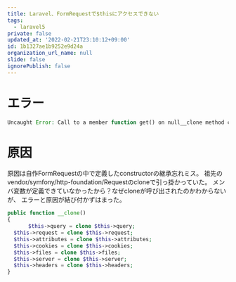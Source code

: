 ```yaml
---
title: Laravel、FormRequestで$thisにアクセスできない
tags:
  - laravel5
private: false
updated_at: '2022-02-21T23:10:12+09:00'
id: 1b1327ae1b9252e9d24a
organization_url_name: null
slide: false
ignorePublish: false
---
```

# エラー
```php
Uncaught Error: Call to a member function get() on null__clone method called on non-object {””, "exception":"[object] (Symfony\\Component\\Debug\\Exception\\FatalThrowableError(code: 0): __clone method called on non-object at /var/www/local/vendor/symfony/http-foundation/Request.php:512)
```

# 原因
原因は自作FormRequestの中で定義したconstructorの継承忘れミス。
祖先のvendor/symfony/http-foundation/Requestのcloneで引っ掛かっていた。
メンバ変数が定義できていなかったから？なぜcloneが呼び出されたのかわからないが、
エラーと原因が結び付かずはまった。

```php
public function __clone()
{
　　　　$this->query = clone $this->query;
  $this->request = clone $this->request;
  $this->attributes = clone $this->attributes;
  $this->cookies = clone $this->cookies;
  $this->files = clone $this->files;
  $this->server = clone $this->server;
  $this->headers = clone $this->headers;
}
```


